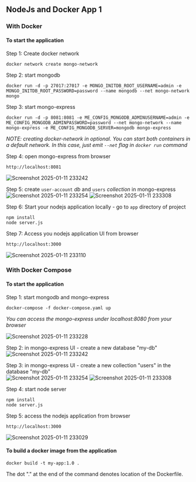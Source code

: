 ## NodeJs and Docker App 1



### With Docker

#### To start the application

Step 1: Create docker network

    docker network create mongo-network 

Step 2: start mongodb 

    docker run -d -p 27017:27017 -e MONGO_INITDB_ROOT_USERNAME=admin -e MONGO_INITDB_ROOT_PASSWORD=password --name mongodb --net mongo-network mongo    

Step 3: start mongo-express
    
    docker run -d -p 8081:8081 -e ME_CONFIG_MONGODB_ADMINUSERNAME=admin -e ME_CONFIG_MONGODB_ADMINPASSWORD=password --net mongo-network --name mongo-express -e ME_CONFIG_MONGODB_SERVER=mongodb mongo-express   

_NOTE: creating docker-network in optional. You can start both containers in a default network. In this case, just emit `--net` flag in `docker run` command_

Step 4: open mongo-express from browser

    http://localhost:8081
![Screenshot 2025-01-11 233242](https://github.com/user-attachments/assets/3af6a723-3daa-4c87-996a-69ad2e41e66b)

Step 5: create `user-account` _db_ and `users` _collection_ in mongo-express
![Screenshot 2025-01-11 233254](https://github.com/user-attachments/assets/2807a90c-5079-4cc0-9b13-bf296caba984)
![Screenshot 2025-01-11 233308](https://github.com/user-attachments/assets/0e2ac16a-d8be-4bd0-906b-4511665bf236)

Step 6: Start your nodejs application locally - go to `app` directory of project 

    npm install 
    node server.js
    
Step 7: Access you nodejs application UI from browser

    http://localhost:3000
![Screenshot 2025-01-11 233110](https://github.com/user-attachments/assets/02a72a8c-c096-4a0f-802d-37df243b31f2)


    

### With Docker Compose

#### To start the application

Step 1: start mongodb and mongo-express

    docker-compose -f docker-compose.yaml up
    
_You can access the mongo-express under localhost:8080 from your browser_

![Screenshot 2025-01-11 233228](https://github.com/user-attachments/assets/334bd3a3-7ee8-4865-b5a8-a8e33c15d373)

Step 2: in mongo-express UI - create a new database "my-db"
![Screenshot 2025-01-11 233242](https://github.com/user-attachments/assets/dd0c6b65-ce02-462e-9119-f360d239a87b)

Step 3: in mongo-express UI - create a new collection "users" in the database "my-db"       
    ![Screenshot 2025-01-11 233254](https://github.com/user-attachments/assets/8618de99-a3c0-453b-b0da-32206d651da6)
![Screenshot 2025-01-11 233308](https://github.com/user-attachments/assets/38fbca51-63d2-4f38-976e-c3854c0152ce)

Step 4: start node server 

    npm install
    node server.js
    
Step 5: access the nodejs application from browser 

    http://localhost:3000
![Screenshot 2025-01-11 233029](https://github.com/user-attachments/assets/101db60a-1601-49a2-9bab-61cf44f230f7)

#### To build a docker image from the application

    docker build -t my-app:1.0 .       
    
The dot "." at the end of the command denotes location of the Dockerfile.

